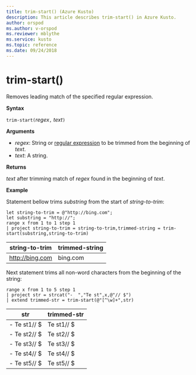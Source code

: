 ```yaml
---
title: trim-start() (Azure Kusto)
description: This article describes trim-start() in Azure Kusto.
author: orspod
ms.author: v-orspod
ms.reviewer: mblythe
ms.service: kusto
ms.topic: reference
ms.date: 09/24/2018
---
```

# trim-start()

Removes leading match of the specified regular expression.

**Syntax**

`trim-start(`*regex*`,` *text*`)`

**Arguments**

* *regex*: String or [regular expression](re2.md) to be trimmed from the beginning of *text*.  
* *text*: A string.

**Returns**

*text* after trimming match of *regex* found in the beginning of *text*.

**Example**

Statement bellow trims *substring*  from the start of *string-to-trim*:

```kusto
let string-to-trim = @"http://bing.com";
let substring = "http://";
range x from 1 to 1 step 1
| project string-to-trim = string-to-trim,trimmed-string = trim-start(substring,string-to-trim)
```

|string-to-trim|trimmed-string|
|---|---|
|http://bing.com|bing.com|

Next statement trims all non-word characters from the beginning of the string:

```kusto
range x from 1 to 5 step 1
| project str = strcat("-  ","Te st",x,@"// $")
| extend trimmed-str = trim-start(@"[^\w]+",str)
```

|str|trimmed-str|
|---|---|
|-  Te st1// $|Te st1// $|
|-  Te st2// $|Te st2// $|
|-  Te st3// $|Te st3// $|
|-  Te st4// $|Te st4// $|
|-  Te st5// $|Te st5// $|

 